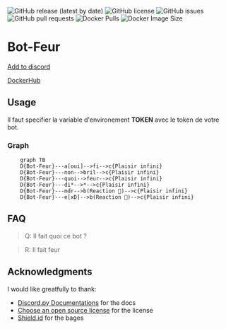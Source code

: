 ![GitHub release (latest by date)](https://img.shields.io/github/v/release/Efrei-Paul/Bot-Feur)
![GitHub license](https://img.shields.io/github/license/Efrei-Paul/Bot-Feur)
![GitHub issues](https://img.shields.io/github/issues/Efrei-Paul/Bot-Feur)
![GitHub pull requests](https://img.shields.io/github/issues-pr/Efrei-Paul/Bot-Feur)
![Docker Pulls](https://img.shields.io/docker/pulls/efreipaul/bot-feur)
![Docker Image Size](https://img.shields.io/docker/image-size/efreipaul/bot-feur)

# Bot-Feur
[Add to discord](https://discord.com/api/oauth2/authorize?client_id=958447495913013258&permissions=137439370304&scope=bot%20applications.commands)

[DockerHub](https://hub.docker.com/repository/docker/efreipaul/bot-feur/general)

## Usage

Il faut specifier la variable d'environement **TOKEN** avec le token de votre bot.

### Graph

```mermaid
    graph TB
    D{Bot-Feur}---a[oui]-->fi-->c{Plaisir infini}
    D{Bot-Feur}---non-->bril-->c{Plaisir infini}
    D{Bot-Feur}---quoi-->feur-->c{Plaisir infini}
    D{Bot-Feur}---di*-->*-->c{Plaisir infini}
    D{Bot-Feur}---mdr-->b(Reaction 🤣)-->c{Plaisir infini}
    D{Bot-Feur}---e[xD]-->b(Reaction 🤣)-->c{Plaisir infini}
```

## FAQ

> Q: Il fait quoi ce bot ?
 
> R: Il fait feur

## Acknowledgments

I would like greatfully to thank:

- [Discord.py Documentations](discordpy.readthedocs.io) for the docs
- [Choose an open source license](https://choosealicense.com/) for the license
- [Shield.id](https://shields.io/) for the bages
